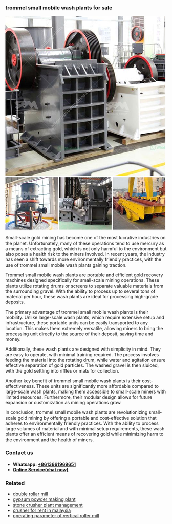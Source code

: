 <h3>trommel small mobile wash plants for sale</h3><img src='1708497121.jpg' alt=''><p>Small-scale gold mining has become one of the most lucrative industries on the planet. Unfortunately, many of these operations tend to use mercury as a means of extracting gold, which is not only harmful to the environment but also poses a health risk to the miners involved. In recent years, the industry has seen a shift towards more environmentally friendly practices, with the use of trommel small mobile wash plants gaining traction.</p><p>Trommel small mobile wash plants are portable and efficient gold recovery machines designed specifically for small-scale mining operations. These plants utilize rotating drums or screens to separate valuable materials from the surrounding gravel. With the ability to process up to several tons of material per hour, these wash plants are ideal for processing high-grade deposits.</p><p>The primary advantage of trommel small mobile wash plants is their mobility. Unlike large-scale wash plants, which require extensive setup and infrastructure, these portable units can be easily transported to any location. This makes them extremely versatile, allowing miners to bring the processing unit directly to the source of their deposit, saving time and money.</p><p>Additionally, these wash plants are designed with simplicity in mind. They are easy to operate, with minimal training required. The process involves feeding the material into the rotating drum, while water and agitation ensure effective separation of gold particles. The washed gravel is then sluiced, with the gold settling into riffles or mats for collection.</p><p>Another key benefit of trommel small mobile wash plants is their cost-effectiveness. These units are significantly more affordable compared to large-scale wash plants, making them accessible to small-scale miners with limited resources. Furthermore, their modular design allows for future expansion or customization as mining operations grow.</p><p>In conclusion, trommel small mobile wash plants are revolutionizing small-scale gold mining by offering a portable and cost-effective solution that adheres to environmentally friendly practices. With the ability to process large volumes of material and with minimal setup requirements, these wash plants offer an efficient means of recovering gold while minimizing harm to the environment and the health of miners.</p><h3>Contact us</h3><ul><li><strong>Whatsapp:&nbsp;<a href="https://wa.me/8613661969651">+8613661969651</a></strong></li><li><a href="https://swt.shibang-china.com/?git&amp;zhl&amp;trommel small mobile wash plants for sale"><strong>Online Service(chat now)</strong></a></li></ul><h3>Related</h3><ul><li><a href='double rollar mill.md'>double rollar mill</a></li><li><a href='gypsum powder making plant.md'>gypsum powder making plant</a></li><li><a href='stone crusher plant management.md'>stone crusher plant management</a></li><li><a href='crusher for rent in malaysia.md'>crusher for rent in malaysia</a></li><li><a href='operating parameter of vertical roller mill.md'>operating parameter of vertical roller mill</a></li></ul>